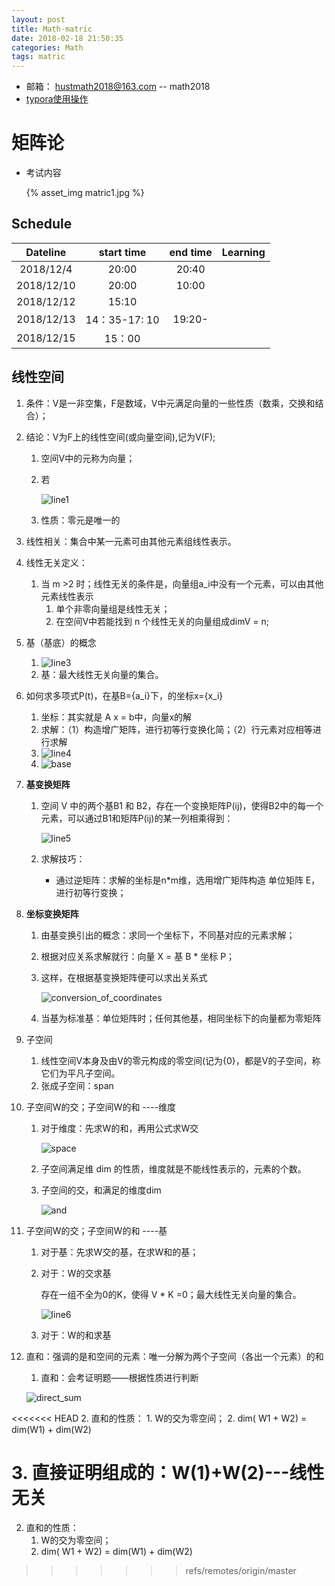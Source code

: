 ```yaml
---
layout: post
title: Math-matric
date: 2018-02-18 21:50:35
categories: Math
tags: matric
---
```


- 邮箱： hustmath2018@163.com -- math2018
- [typora使用操作](https://blog.csdn.net/WeiDelight/article/details/81011921)

# 矩阵论 

- 考试内容

  {% asset_img matric1.jpg %}

## Schedule

|  Dateline  |  start time   | end time | Learning |
| :--------: | :-----------: | :------: | :------: |
| 2018/12/4  |     20:00     |  20:40   |          |
| 2018/12/10 |     20:00     |  10:00   |          |
| 2018/12/12 |     15:10     |          |          |
| 2018/12/13 | 14：35-17: 10 |  19:20-  |          |
| 2018/12/15 |    15：00     |          |          |



## 线性空间

1. 条件：V是一非空集，F是数域，V中元满足向量的一些性质（数乘，交换和结合）；

2. 结论：V为F上的线性空间(或向量空间),记为V(F);

   1. 空间V中的元称为向量；

   2. 若

      ![line1](/home/quronghui/_posts/%7B%7B%20site.url%20%7D%7D/assets/math/line1.png)

   3. 性质：零元是唯一的

3. 线性相关：集合中某一元素可由其他元素组线性表示。

4. 线性无关定义：

   1. 当 m >2 时；线性无关的条件是，向量组a_i中没有一个元素，可以由其他元素线性表示
      1. 单个非零向量组是线性无关；
      2. 在空间V中若能找到 n 个线性无关的向量组成dimV = n; 

5. 基（基底）的概念

   1. ![line3](/home/quronghui/_posts/%7B%7B%20site.url%20%7D%7D/assets/math/line3.png)
   2. 基：最大线性无关向量的集合。

6. 如何求多项式P(t)，在基B={a_i}下，的坐标x={x_i}

   1. 坐标：其实就是 A x = b中，向量x的解
   2. 求解：（1）构造增广矩阵，进行初等行变换化简；（2）行元素对应相等进行求解
   3. ![line4](/home/quronghui/_posts/%7B%7B%20site.url%20%7D%7D/assets/math/line4.png)
   4. ![base](/home/quronghui/_posts/%7B%7B%20site.url%20%7D%7D/assets/math/base.png)

7. **基变换矩阵**

   1. 空间 V 中的两个基B1 和 B2，存在一个变换矩阵P(ij)，使得B2中的每一个元素，可以通过B1和矩阵P(ij)的某一列相乘得到：

      ![line5](/home/quronghui/_posts/%7B%7B%20site.url%20%7D%7D/assets/math/line5.png)

   2. 求解技巧：

      - 通过逆矩阵：求解的坐标是n*m维，选用增广矩阵构造 单位矩阵 E，进行初等行变换；

8. **坐标变换矩阵**

   1. 由基变换引出的概念：求同一个坐标下，不同基对应的元素求解；

   2. 根据对应关系求解就行：向量 X = 基 B * 坐标 P；

   3. 这样，在根据基变换矩阵便可以求出关系式

      ![conversion_of_coordinates](/home/quronghui/_posts/%7B%7B%20site.url%20%7D%7D/assets/math/conversion_of_coordinates.png)

   4. 当基为标准基：单位矩阵时；任何其他基，相同坐标下的向量都为零矩阵

9. 子空间

   1. 线性空间V本身及由V的零元构成的零空间(记为{0}，都是V的子空间，称它们为平凡子空间。
   2. 张成子空间：span

10. 子空间W的交；子空间W的和 ----维度

    1. 对于维度：先求W的和，再用公式求W交

       ![space](/home/quronghui/_posts/%7B%7B%20site.url%20%7D%7D/assets/math/space.png)

    2. 子空间满足维 dim 的性质，维度就是不能线性表示的，元素的个数。

    3. 子空间的交，和满足的维度dim 

       ![and](/home/quronghui/_posts/%7B%7B%20site.url%20%7D%7D/assets/math/and.png)

11. 子空间W的交；子空间W的和 ----基

    1. 对于基：先求W交的基，在求W和的基；

    2. 对于：W的交求基

       存在一组不全为0的K，使得 V * K =0；最大线性无关向量的集合。

       ![line6](/home/quronghui/_posts/%7B%7B%20site.url%20%7D%7D/assets/math/line6.png)

    3. 对于：W的和求基

12. 直和：强调的是和空间的元素：唯一分解为两个子空间（各出一个元素）的和

    1. 直和：会考证明题——根据性质进行判断

    ![direct_sum](/home/quronghui/_posts/%7B%7B%20site.url%20%7D%7D/assets/math/direct_sum.png)

<<<<<<< HEAD
    2. 直和的性质：
       1. W的交为零空间；
       2. dim( W1 + W2) = dim(W1) + dim(W2) 

#        3. 直接证明组成的：W(1)+W(2)---线性无关

2. 直和的性质：
   1. W的交为零空间；
   2. dim( W1 + W2) = dim(W1) + dim(W2) 

> > > > > > > refs/remotes/origin/master